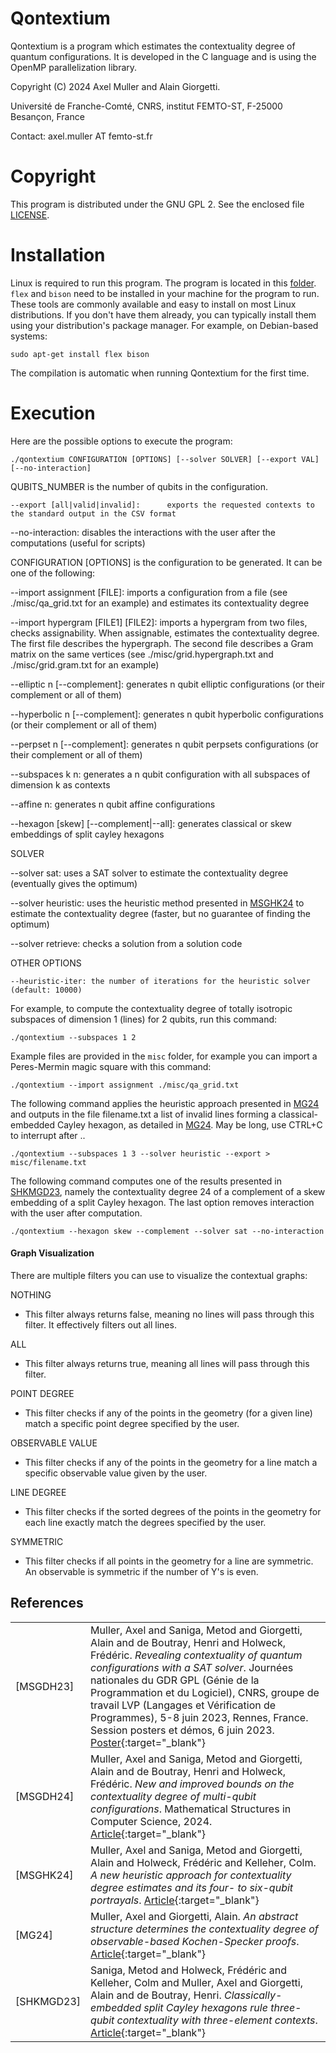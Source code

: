 # Qontextium

Qontextium is a program which estimates the contextuality degree 
of quantum configurations. It is developed in the C language and is 
using the OpenMP parallelization library.

Copyright (C) 2024 Axel Muller and Alain Giorgetti.

Université de Franche-Comté, CNRS, institut FEMTO-ST, F-25000 Besançon, France

Contact: axel.muller AT femto-st.fr

Copyright
=========

This program is distributed under the GNU GPL 2. See the enclosed file [LICENSE](./LICENSE).

Installation
============

Linux is required to run this program.
The program is located in this [folder](https://github.com/quantcert/quantcert.github.io/tree/master/contextualityDegree).
`flex` and `bison` need to be installed in your machine for the program to run.
These tools are commonly available and easy to install on most Linux distributions. 
If you don't have them already, you can typically install them using your distribution's package manager. 
For example, on Debian-based systems: 

    sudo apt-get install flex bison

The compilation is automatic when running Qontextium for the first time.

Execution
=========

Here are the possible options to execute the program:

    ./qontextium CONFIGURATION [OPTIONS] [--solver SOLVER] [--export VAL] [--no-interaction]

QUBITS_NUMBER is the number of qubits in the configuration.

    --export [all|valid|invalid]:      exports the requested contexts to the standard output in the CSV format

--no-interaction: disables the interactions with the user after the computations (useful for scripts)

CONFIGURATION [OPTIONS] is the configuration to be generated. It can be one of the following:

--import assignment [FILE]: imports a configuration from a file (see ./misc/qa_grid.txt for an example) and estimates its contextuality degree

--import hypergram [FILE1] [FILE2]: imports a hypergram from two files, checks assignability. When assignable, estimates the contextuality degree. The first file describes the hypergraph. The second file describes a Gram matrix on the same vertices (see ./misc/grid.hypergraph.txt and ./misc/grid.gram.txt for an example)

--elliptic n [--complement]: generates n qubit elliptic configurations (or their complement or all of them)

--hyperbolic n [--complement]: generates n qubit hyperbolic configurations (or their complement or all of them)

--perpset n [--complement]: generates n qubit perpsets configurations (or their complement or all of them)

--subspaces k n: generates a n qubit configuration with all subspaces of dimension k as contexts

--affine n: generates n qubit affine configurations

--hexagon [skew] [--complement|--all]: generates classical or skew embeddings of split cayley hexagons

SOLVER

--solver sat: uses a SAT solver to estimate the contextuality degree (eventually gives the optimum)

--solver heuristic: uses the heuristic method presented in [MSGHK24](#MSGHK24) to estimate the contextuality degree (faster, but no guarantee of finding the optimum)

--solver retrieve: checks a solution from a solution code

OTHER OPTIONS

    --heuristic-iter: the number of iterations for the heuristic solver (default: 10000)

For example, to compute the contextuality degree of totally isotropic subspaces of dimension 1 (lines) for 2 qubits, run this command:

    ./qontextium --subspaces 1 2

Example files are provided in the `misc` folder, for example you can import a Peres-Mermin magic square with this command:

    ./qontextium --import assignment ./misc/qa_grid.txt

The following command applies the heuristic approach presented in [MG24](#MG24) and outputs in the file filename.txt a list of invalid lines forming a classical-embedded Cayley hexagon, as detailed in [MG24](#MG24). May be long, use CTRL+C to interrupt after ..

    ./qontextium --subspaces 1 3 --solver heuristic --export > misc/filename.txt

The following command computes one of the results presented in [SHKMGD23](#SHKMGD23), namely the contextuality degree 24 of a complement of a skew embedding of a split Cayley hexagon. The last option removes interaction with the user after computation.

    ./qontextium --hexagon skew --complement --solver sat --no-interaction

#### Graph Visualization

There are multiple filters you can use to visualize the contextual graphs:

NOTHING
- This filter always returns false, meaning no lines will pass through this filter. It effectively filters out all lines.


ALL
- This filter always returns true, meaning all lines will pass through this filter.


POINT DEGREE
- This filter checks if any of the points in the geometry (for a given line) match a specific point degree specified by the user.


OBSERVABLE VALUE
- This filter checks if any of the points in the geometry for a line match a specific observable value given by the user.


LINE DEGREE
- This filter checks if the sorted degrees of the points in the geometry for each line exactly match the degrees specified by the user.


SYMMETRIC
- This filter checks if all points in the geometry for a line are symmetric. An observable is symmetric if the number of Y's is even.

## References

|                         |                                                    |
|-------------------------|----------------------------------------------------|
|<a id="MSGDH23"/>[MSGDH23]|Muller, Axel and Saniga, Metod and Giorgetti, Alain and de Boutray, Henri and Holweck, Frédéric. *Revealing contextuality of quantum configurations with a SAT solver*. Journées nationales du GDR GPL (Génie de la Programmation et du Logiciel), CNRS, groupe de travail LVP (Langages et Vérification de Programmes), 5-8 juin 2023, Rennes, France. Session posters et démos, 6 juin 2023. [Poster](23poster.pdf){:target="_blank"}|
|<a id="MSGDH24"/>[MSGDH24]|Muller, Axel and Saniga, Metod and Giorgetti, Alain and de Boutray, Henri and Holweck, Frédéric. *New and improved bounds on the contextuality degree of multi-qubit configurations*. Mathematical Structures in Computer Science, 2024. [Article](https://doi.org/10.1017/S0960129524000057){:target="_blank"}|
|<a id="MSGHK24"/>[MSGHK24]|Muller, Axel and Saniga, Metod and Giorgetti, Alain and Holweck, Frédéric and Kelleher, Colm. *A new heuristic approach for contextuality degree estimates and its four- to six-qubit portrayals*. [Article](https://doi.org/10.48550/arXiv.2407.02928){:target="_blank"}|
|<a id="MG24"/>[MG24]|Muller, Axel and Giorgetti, Alain. *An abstract structure determines the contextuality degree of observable-based Kochen-Specker proofs*. [Article](https://arxiv.org/html/2410.14463v1){:target="_blank"}|
|<a id="SHKMGD23"/>[SHKMGD23]|Saniga, Metod and Holweck, Frédéric and Kelleher, Colm and Muller, Axel and Giorgetti, Alain and de Boutray, Henri. *Classically-embedded split Cayley hexagons rule three-qubit contextuality with three-element contexts*. [Article](https://arxiv.org/abs/2312.07738){:target="_blank"}|
